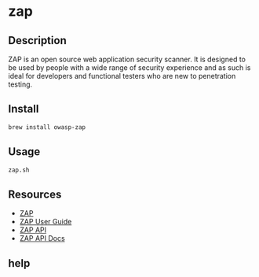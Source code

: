 # zap

## Description

ZAP is an open source web application security scanner. It is designed to be used by people with a wide range of security experience and as such is ideal for developers and functional testers who are new to penetration testing.

## Install

```bash
brew install owasp-zap
```

## Usage

```bash
zap.sh
```

## Resources

- [ZAP](https://www.zaproxy.org/)
- [ZAP User Guide](https://www.zaproxy.org/docs/desktop/start/features/)
- [ZAP API](https://www.zaproxy.org/docs/desktop/api/)
- [ZAP API Docs](https://www.zaproxy.org/docs/api/)

## help

```bash
```
